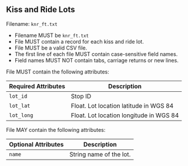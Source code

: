## Kiss and Ride Lots
Filename: `knr_ft.txt`

 *  Filename MUST be `knr_ft.txt`
 *  File MUST contain a record for each kiss and ride lot.
 *  File MUST be a valid CSV file.
 *  The first line of each file MUST contain case-sensitive field names.
 *  Field names MUST NOT contain tabs, carriage returns or new lines.

File MUST contain the following attributes:

Required Attributes	| Description										
----------			| -------------		
`lot_id`			| Stop ID
`lot_lat`			| Float.  Lot location latitude in WGS 84
`lot_long`			| Float.  Lot location longitude in WGS 84

File MAY contain the following attributes:

Optional Attributes	| Description										
----------			| -------------		
`name`				| String name of the lot.
